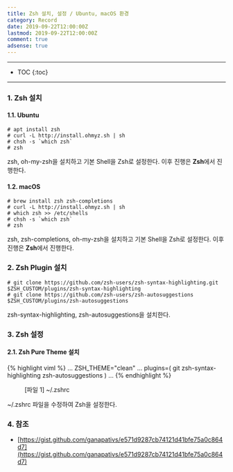 ```yaml
---
title: Zsh 설치, 설정 / Ubuntu, macOS 환경
category: Record
date: 2019-09-22T12:00:00Z
lastmod: 2019-09-22T12:00:00Z
comment: true
adsense: true
---
```


***

* TOC
{:toc}

***

### 1. Zsh 설치

#### 1.1. Ubuntu

~~~console
# apt install zsh
# curl -L http://install.ohmyz.sh | sh
# chsh -s `which zsh`
# zsh
~~~

zsh, oh-my-zsh을 설치하고 기본 Shell을 Zsh로 설정한다. 이후 진행은 **Zsh**에서 진행한다. 

#### 1.2. macOS

~~~console
# brew install zsh zsh-completions
# curl -L http://install.ohmyz.sh | sh
# which zsh >> /etc/shells
# chsh -s `which zsh`
# zsh
~~~

zsh, zsh-completions, oh-my-zsh을 설치하고 기본 Shell을 Zsh로 설정한다. 이후 진행은 **Zsh**에서 진행한다. 

### 2. Zsh Plugin 설치

~~~console
# git clone https://github.com/zsh-users/zsh-syntax-highlighting.git $ZSH_CUSTOM/plugins/zsh-syntax-highlighting
# git clone https://github.com/zsh-users/zsh-autosuggestions $ZSH_CUSTOM/plugins/zsh-autosuggestions
~~~

zsh-syntax-highlighting, zsh-autosuggestions을 설치한다.

### 3. Zsh 설정

#### 2.1. Zsh Pure Theme 설치

{% highlight viml %}
...
ZSH_THEME="clean"
...
plugins=(
  git
  zsh-syntax-highlighting
  zsh-autosuggestions
)
...
{% endhighlight %}
<figure>
<figcaption class="caption">[파일 1] ~/.zshrc</figcaption>
</figure>

~/.zshrc 파일을 수정하여 Zsh을 설정한다.

### 4. 참조

* [https://gist.github.com/ganapativs/e571d9287cb74121d41bfe75a0c864d7](https://gist.github.com/ganapativs/e571d9287cb74121d41bfe75a0c864d7)
